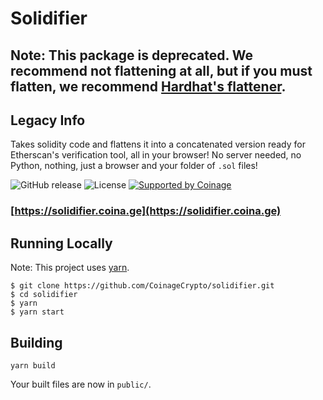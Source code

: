 # Solidifier

## Note: This package is deprecated. We recommend not flattening at all, but if you must flatten, we recommend [Hardhat's flattener](https://hardhat.org/).

## Legacy Info

Takes solidity code and flattens it into a concatenated version ready for Etherscan's verification tool, all in your browser! No server needed, no Python, nothing, just a browser and your folder of `.sol` files!

![GitHub release](https://img.shields.io/github/release/CoinageCrypto/solidifier.svg)
![License](https://img.shields.io/github/license/CoinageCrypto/solidifier.svg)
[![Supported by Coinage](https://coina.ge/assets/supported-by-coinage-badge.svg)](https://coina.ge/?utm_source=github&utm_medium=badge&utm_campaign=solidifier)

### [https://solidifier.coina.ge](https://solidifier.coina.ge)

## Running Locally

Note: This project uses [yarn](https://yarnpkg.com/lang/en/docs/getting-started/).

```
$ git clone https://github.com/CoinageCrypto/solidifier.git
$ cd solidifier
$ yarn
$ yarn start
```

## Building

```
yarn build
```

Your built files are now in `public/`.
